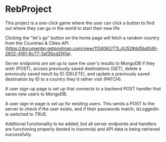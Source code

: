 # RebProject

This project is a one-click game where the user can click a button to find out where they can go in the world to start their new life. 

Clicking the "let's go" button on the home page will fetch a random country from the Countries & Cities API (https://documenter.getpostman.com/view/1134062/T1LJjU52#dd5bd0d9-2602-4161-8c77-3af30cd2f41a). 

Server endpoints are set up to save the user's results to MongoDB if they wish (POST), access previously saved destinations (GET), delete a previously saved result by ID (DELETE), and update a previously saved destination by ID to a country they'd rather visit (PATCH).

A user sign-up page is set up that connects to a backend POST handler that saves new users to MongoDB. 

A user sign-in page is set up for existing users. This sends a POST to the server to check if the user exists, and if their passwords match, isLoggedIn is switched to TRUE.

Additional functionality to be added, but all server endpoints and handlers are functioning properly (tested in insomnia) and API data is being retrieved successfully. 

